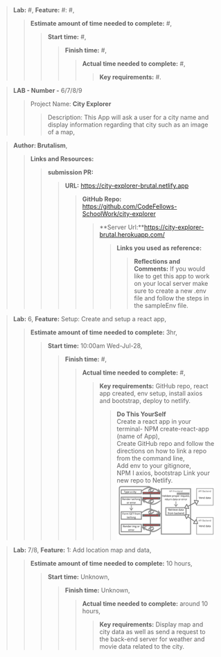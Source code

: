 >**Lab:** #, **Feature:** #: #,
>>**Estimate amount of time needed to complete:** #,
>>>**Start time:** #,
>>>>**Finish time:** #,
>>>>>**Actual time needed to complete:** #,
>>>>>>**Key requirements:** #.

>**LAB - Number -** 6/7/8/9
>>Project Name: **City Explorer** 
>>>Description: This App will ask a user for a city name and display information regarding that city such as an image of a map,

>**Author: Brutalism**,
>>**Links and Resources:**
>>>**submission PR:** 
>>>>**URL:** https://city-explorer-brutal.netlify.app
>>>>>**GitHub Repo:** https://github.com/CodeFellows-SchoolWork/city-explorer  
>>>>>>**Server Url:**https://city-explorer-brutal.herokuapp.com/
>>>>>>>**Links you used as reference:**
>>>>>>>>**Reflections and Comments:**
If you would like to get this app to work on your local server make sure to create a new .env file and follow the steps in the sampleEnv file.

>**Lab:** 6, **Feature:** Setup: Create and setup a react app,
>>**Estimate amount of time needed to complete:** 3hr,
>>>**Start time:** 10:00am Wed-Jul-28,
>>>>**Finish time:** #,
>>>>>**Actual time needed to complete:** #,
>>>>>>**Key requirements:** GitHub repo, react app created, env setup, install axios and bootstrap, deploy to netlify.
>>>>>>>**Do This YourSelf**  
Create a react app in your terminal- NPM create-react-app (name of App),   
Create GitHub repo and follow the directions on how to link a repo from the command line,  
Add env to your gitignore,  
NPM I axios, bootstrap
Link your new repo to Netlify.
![image](./Typeacity.jpg)

>**Lab:** 7/8, **Feature:** 1: Add location map and data,
>>**Estimate amount of time needed to complete:** 10 hours,
>>>**Start time:** Unknown,
>>>>**Finish time:** Unknown,
>>>>>**Actual time needed to complete:** around 10 hours,
>>>>>>**Key requirements:** Display map and city data as well as send a request to the back-end server for weather and movie data related to the city.

